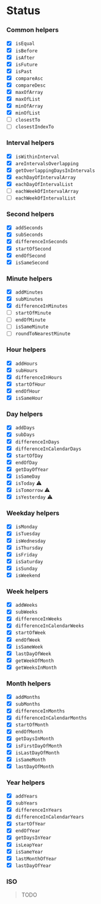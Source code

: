 # Status

### Common helpers

- [x] `isEqual`
- [x] `isBefore`
- [x] `isAfter`
- [x] `isFuture`
- [x] `isPast`
- [x] `compareAsc`
- [x] `compareDesc`
- [x] `maxOfArray`
- [x] `maxOfList`
- [x] `minOfArray`
- [x] `minOfList`
- [ ] `closestTo`
- [ ] `closestIndexTo`

### Interval helpers

- [x] `isWithinInterval`
- [x] `areIntervalsOverlapping`
- [x] `getOverlappingDaysInIntervals`
- [x] `eachDayOfIntervalArray`
- [x] `eachDayOfIntervalList`
- [ ] `eachWeekOfIntervalArray`
- [ ] `eachWeekOfIntervalList`

### Second helpers

- [x] `addSeconds`
- [x] `subSeconds`
- [x] `differenceInSeconds`
- [x] `startOfSecond`
- [x] `endOfSecond`
- [x] `isSameSecond`

### Minute helpers

- [x] `addMinutes`
- [x] `subMinutes`
- [x] `differenceInMinutes`
- [ ] `startOfMinute`
- [ ] `endOfMinute`
- [ ] `isSameMinute`
- [ ] `roundToNearestMinute`

### Hour helpers

- [x] `addHours`
- [x] `subHours`
- [x] `differenceInHours`
- [x] `startOfHour`
- [x] `endOfHour`
- [x] `isSameHour`

### Day helpers

- [x] `addDays`
- [x] `subDays`
- [x] `differenceInDays`
- [x] `differenceInCalendarDays`
- [x] `startOfDay`
- [x] `endOfDay`
- [x] `getDayOfYear`
- [x] `isSameDay`
- [x] `isToday` ⚠️
- [x] `isTomorrow` ⚠️
- [x] `isYesterday` ⚠️

### Weekday helpers

- [x] `isMonday`
- [x] `isTuesday`
- [x] `isWednesday`
- [x] `isThursday`
- [x] `isFriday`
- [x] `isSaturday`
- [x] `isSunday`
- [x] `isWeekend`

### Week helpers

- [x] `addWeeks`
- [x] `subWeeks`
- [x] `differenceInWeeks`
- [x] `differenceInCalendarWeeks`
- [x] `startOfWeek`
- [x] `endOfWeek`
- [x] `isSameWeek`
- [x] `lastDayOfWeek`
- [x] `getWeekOfMonth`
- [x] `getWeeksInMonth`

### Month helpers

- [x] `addMonths`
- [x] `subMonths`
- [x] `differenceInMonths`
- [x] `differenceInCalendarMonths`
- [x] `startOfMonth`
- [x] `endOfMonth`
- [x] `getDaysInMonth`
- [x] `isFirstDayOfMonth`
- [x] `isLastDayOfMonth`
- [x] `isSameMonth`
- [x] `lastDayOfMonth`

### Year helpers

- [x] `addYears`
- [x] `subYears`
- [x] `differenceInYears`
- [x] `differenceInCalendarYears`
- [x] `startOfYear`
- [x] `endOfYear`
- [x] `getDaysInYear`
- [x] `isLeapYear`
- [x] `isSameYear`
- [x] `lastMonthOfYear`
- [x] `lastDayOfYear`

### ISO

> TODO
